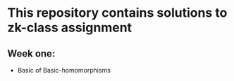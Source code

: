 # This repository contains solutions to zk-class assignment

## Week one:
- Basic of Basic-homomorphisms